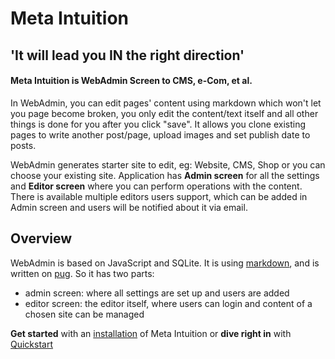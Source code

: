 
# Meta Intuition

## 'It will lead you IN the right direction' 

#### Meta Intuition is WebAdmin Screen to CMS, e-Com, et al.

In WebAdmin, you can edit pages' content using markdown which won't let you page become broken, you only edit the content/text itself and all other things is done for you after you click "save". It allows you clone existing pages to write another post/page, upload images and set publish date to posts. 

WebAdmin generates starter site to edit, eg: Website, CMS, Shop or you can choose your existing site. Application has **Admin screen** for all the settings and **Editor screen** where you can perform operations with the content. There is available multiple editors users support, which can be added in Admin screen and users will be notified about it via email.

## Overview

WebAdmin is based on JavaScript and SQLite. It is using [markdown](https://daringfireball.net/projects/markdown/syntax), and is written on [pug](https://pugjs.org/api/getting-started.html).
So it has two parts:

- admin screen: where all settings are set up and users are added 
- editor screen: the editor itself, where users can login and content of a chosen site can be managed


**Get started** with an [installation](install) of Meta Intuition or **dive right in** with [Quickstart](quickstart)